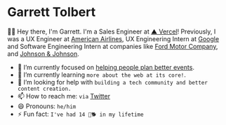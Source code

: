 # Garrett Tolbert

👋🏿 Hey there, I'm Garrett. I'm a Sales Engineer at [▲ Vercel](https://www.vercel.com)! Previously, I was a UX Engineer at [American Airlines](https://www.aa.com/homePage.do), UX Engineering Intern at [Google](https://www.google.com/) and Software Engineering Intern at companies like [Ford Motor Company](https://www.ford.com/), and [Johnson & Johnson](https://www.jnj.com/).

- 🔭 I’m currently focused on [helping people plan better events](https://hoast.so).
- 🌱 I’m currently learning `more about the web at its core!`.
- 🤔 I’m looking for help with `building a tech community and better content creation.` 
- 📫 How to reach me: `via` [Twitter](https://twitter.com/gt_codes)
- 😄 Pronouns: `he/him`
- ⚡ Fun fact: `I've had 14 🐶🐕 in my lifetime`

